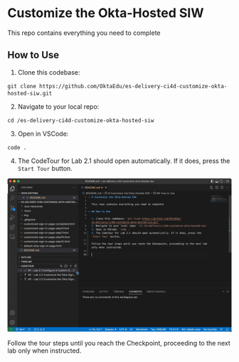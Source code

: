 # Customize the Okta-Hosted SIW

This repo contains everything you need to complete 

## How to Use

1. Clone this codebase: 
```
git clone https://github.com/OktaEdu/es-delivery-ci4d-customize-okta-hosted-siw.git
```
2. Navigate to your local repo: 
```
cd /es-delivery-ci4d-customize-okta-hosted-siw
```
3. Open in VSCode: 
```
code .
```
4. The CodeTour for Lab 2.1 should open automatically. If it does, press the `Start Tour` button. 

![Start Code Tour](./.tour-resources/start-tour.gif)

Follow the tour steps until you reach the Checkpoint, proceeding to the next lab only when instructed.


